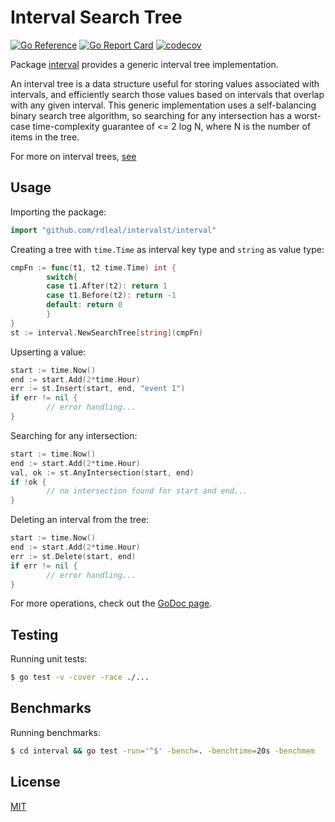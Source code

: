 # Interval Search Tree

[![Go Reference](https://pkg.go.dev/badge/github.com/rdleal/intervalst/interval.svg)](https://pkg.go.dev/github.com/rdleal/intervalst/interval)
[![Go Report Card](https://goreportcard.com/badge/github.com/rdleal/intervalst)](https://goreportcard.com/report/github.com/rdleal/intervalst)
[![codecov](https://codecov.io/gh/rdleal/intervalst/branch/main/graph/badge.svg?token=BMJKC8DT9U)](https://codecov.io/gh/rdleal/intervalst)

Package [interval](./interval) provides a generic interval tree implementation.

An interval tree is a data structure useful for storing values associated with intervals,
and efficiently search those values based on intervals that overlap with any given interval.
This generic implementation uses a self-balancing binary search tree algorithm, so searching
for any intersection has a worst-case time-complexity guarantee of <= 2 log N, where N is the number of items in the tree.

For more on interval trees, [see](https://en.wikipedia.org/wiki/Interval_tree)

## Usage

Importing the package:
```go
import "github.com/rdleal/intervalst/interval"
```
Creating a tree with `time.Time` as interval key type and `string` as value type:
```go
cmpFn := func(t1, t2 time.Time) int {
        switch{
        case t1.After(t2): return 1
        case t1.Before(t2): return -1
        default: return 0
        }
}
st := interval.NewSearchTree[string](cmpFn)
```

Upserting a value:
```go
start := time.Now()
end := start.Add(2*time.Hour)
err := st.Insert(start, end, "event 1")
if err != nil {
        // error handling...
}
```
Searching for any intersection:
```go
start := time.Now()
end := start.Add(2*time.Hour)
val, ok := st.AnyIntersection(start, end)
if !ok {
        // no intersection found for start and end...
}
```

Deleting an interval from the tree:
```go
start := time.Now()
end := start.Add(2*time.Hour)
err := st.Delete(start, end)
if err != nil {
        // error handling...
}
```

For more operations, check out the [GoDoc page](https://pkg.go.dev/github.com/rdleal/intervalst/interval).

## Testing

Running unit tests:
```sh
$ go test -v -cover -race ./...
```

## Benchmarks

Running benchmarks:
```sh
$ cd interval && go test -run='^$' -bench=. -benchtime=20s -benchmem
```

## License

[MIT](./LICENSE)
